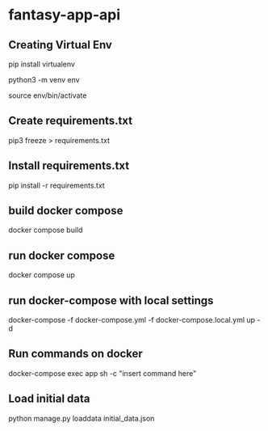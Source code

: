 # fantasy-app-api

## Creating Virtual Env
pip install virtualenv

python3 -m venv env

source env/bin/activate

## Create requirements.txt
pip3 freeze > requirements.txt

## Install requirements.txt
pip install -r requirements.txt

## build docker compose
docker compose build

## run docker compose
docker compose up

## run docker-compose with local settings
docker-compose -f docker-compose.yml -f docker-compose.local.yml up -d

## Run commands on docker
docker-compose exec app sh -c "insert command here"

## Load initial data
python manage.py loaddata initial_data.json